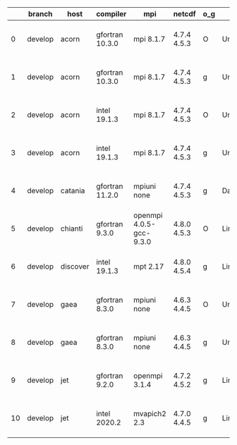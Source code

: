 |    | branch   | host     | compiler        | mpi                     | netcdf      | o_g   | os     | build   | u_pass   | u_fail   | s_pass   | s_fail   | e_pass   | e_fail   | nuopc_pass   | nuopc_fail   | artifacts_hash                                                                                                                                                      | modified                  |
|----|----------|----------|-----------------|-------------------------|-------------|-------|--------|---------|----------|----------|----------|----------|----------|----------|--------------|--------------|---------------------------------------------------------------------------------------------------------------------------------------------------------------------|---------------------------|
|  0 | develop  | acorn    | gfortran 10.3.0 | mpi 8.1.7               | 4.7.4 4.5.3 | O     | Unicos | pass    | 13661    | 0        | 49       | 0        | 80       | 0        | 50           | 0            | [artifacts](https://github.com/esmf-org/esmf-test-artifacts/tree/84ac00b23f549dcb130d5a162aa72a99157e0b9f/develop/acorn/gfortran/10.3.0/O/mpi/8.1.7)                | 2022-04-15 01:51:28 +0000 |
|  1 | develop  | acorn    | gfortran 10.3.0 | mpi 8.1.7               | 4.7.4 4.5.3 | g     | Unicos | pass    | 13661    | 0        | 49       | 0        | 80       | 0        | 50           | 0            | [artifacts](https://github.com/esmf-org/esmf-test-artifacts/tree/99432eabe39fb244ec034c97c36f2b928ca988c9/develop/acorn/gfortran/10.3.0/g/mpi/8.1.7)                | 2022-04-15 01:58:05 +0000 |
|  2 | develop  | acorn    | intel 19.1.3    | mpi 8.1.7               | 4.7.4 4.5.3 | O     | Unicos | pass    | 13661    | 0        | 49       | 0        | 80       | 0        | 50           | 0            | [artifacts](https://github.com/esmf-org/esmf-test-artifacts/tree/85a1b1f654ade789ee059c623edf73576825d4f1/develop/acorn/intel/19.1.3/O/mpi/8.1.7)                   | 2022-04-15 01:54:53 +0000 |
|  3 | develop  | acorn    | intel 19.1.3    | mpi 8.1.7               | 4.7.4 4.5.3 | g     | Unicos | pass    | 13661    | 0        | 49       | 0        | 80       | 0        | 50           | 0            | [artifacts](https://github.com/esmf-org/esmf-test-artifacts/tree/f8adb00ef20caab46a6a4c7ea9f87e7e1a7ea452/develop/acorn/intel/19.1.3/g/mpi/8.1.7)                   | 2022-04-15 01:54:31 +0000 |
|  4 | develop  | catania  | gfortran 11.2.0 | mpiuni none             | 4.7.4 4.5.3 | g     | Darwin | pass    | 12135    | 0        | 8        | 0        | 43       | 0        | 0            | 50           | [artifacts](https://github.com/esmf-org/esmf-test-artifacts/tree/8bdd3e1020fefedca24707a6c68ae6ea63a565c3/develop/catania/gfortran/11.2.0/g/mpiuni/none)            | 2022-04-14 17:53:19 -0600 |
|  5 | develop  | chianti  | gfortran 9.3.0  | openmpi 4.0.5-gcc-9.3.0 | 4.8.0 4.5.3 | O     | Linux  | pass    | 13661    | 0        | 49       | 0        | 80       | 0        | 50           | 0            | [artifacts](https://github.com/esmf-org/esmf-test-artifacts/tree/7f03c132eb51b08f6babb0c67c7869b79c49fe6e/develop/chianti/gfortran/9.3.0/O/openmpi/4.0.5-gcc-9.3.0) | 2022-04-15 01:55:25 -0400 |
|  6 | develop  | discover | intel 19.1.3    | mpt 2.17                | 4.8.0 4.5.4 | g     | Linux  | pass    | pending  | pending  | pending  | pending  | pending  | pending  | pending      | pending      | [artifacts](https://github.com/esmf-org/esmf-test-artifacts/tree/e10c70583edc01a600c864d2a2f3b1a7c73c6423/develop/discover/intel/19.1.3/g/mpt/2.17)                 | 2022-04-15 01:15:41 -0400 |
|  7 | develop  | gaea     | gfortran 8.3.0  | mpiuni none             | 4.6.3 4.4.5 | O     | Unicos | pass    | 12135    | 0        | 8        | 0        | 43       | 0        | 0            | 50           | [artifacts](https://github.com/esmf-org/esmf-test-artifacts/tree/85a8c2e42155d7a9cdf7023c3cdac5af8aa9fe8d/develop/gaea/gfortran/8.3.0/O/mpiuni/none)                | 2022-04-15 01:13:41 -0400 |
|  8 | develop  | gaea     | gfortran 8.3.0  | mpiuni none             | 4.6.3 4.4.5 | g     | Unicos | pass    | pending  | pending  | pending  | pending  | pending  | pending  | pending      | pending      | [artifacts](https://github.com/esmf-org/esmf-test-artifacts/tree/b8704205a52ffcb89f0a45fdd0d1acf4808f7ca0/develop/gaea/gfortran/8.3.0/g/mpiuni/none)                | 2022-04-15 00:32:59 -0400 |
|  9 | develop  | jet      | gfortran 9.2.0  | openmpi 3.1.4           | 4.7.2 4.5.2 | g     | Linux  | fail    | fail     | fail     | fail     | fail     | fail     | fail     | 0            | 50           | [artifacts](https://github.com/esmf-org/esmf-test-artifacts/tree/1dedb7badf5b1110014657a4591b472815c411a1/develop/jet/gfortran/9.2.0/g/openmpi/3.1.4)               | 2022-04-15 03:58:11 +0000 |
| 10 | develop  | jet      | intel 2020.2    | mvapich2 2.3            | 4.7.0 4.4.5 | g     | Linux  | fail    | fail     | fail     | fail     | fail     | fail     | fail     | 0            | 50           | [artifacts](https://github.com/esmf-org/esmf-test-artifacts/tree/b71125c68242c1c651c0d4555a377eaf69ba08b5/develop/jet/intel/2020.2/g/mvapich2/2.3)                  | 2022-04-15 04:05:21 +0000 |